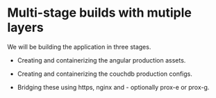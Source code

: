 # Multi-stage builds with mutiple layers

We will be building the application in three stages.

- Creating and containerizing the angular production assets.

- Creating and containerizing the couchdb production configs.

- Bridging these using https, nginx and - optionally prox-e or prox-g.
